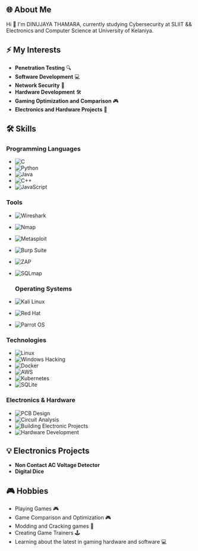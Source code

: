 ## 🌐 About Me
Hi 👋 I'm DINUJAYA THAMARA, currently studying Cybersecurity at SLIIT && Electronics and Computer Science at  University of Kelaniya.

## ⚡️ My Interests
- **Penetration Testing** 🔍
- **Software Development** 💻
- **Network Security** 🔐
- **Hardware Development** 🛠️
- **Gaming Optimization and Comparison** 🎮
- **Electronics and Hardware Projects** 🔧

## 🛠️ Skills
### Programming Languages
- ![C](https://img.shields.io/badge/-C-A8B9CC?style=flat-square&logo=c&logoColor=white) 
- ![Python](https://img.shields.io/badge/-Python-3776AB?style=flat-square&logo=python&logoColor=white) 
- ![Java](https://img.shields.io/badge/-Java-007396?style=flat-square&logo=java&logoColor=white) 
- ![C++](https://img.shields.io/badge/-C++-00599C?style=flat-square&logo=c%2B%2B&logoColor=white) 
- ![JavaScript](https://img.shields.io/badge/-JavaScript-F7DF1E?style=flat-square&logo=javascript&logoColor=black)

### Tools
- ![Wireshark](https://img.shields.io/badge/-Wireshark-1679A7?style=flat-square&logo=wireshark&logoColor=white) 
- ![Nmap](https://img.shields.io/badge/-Nmap-4682B4?style=flat-square&logo=nmap&logoColor=white) 
- ![Metasploit](https://img.shields.io/badge/-Metasploit-00B5E2?style=flat-square&logo=metasploit&logoColor=white) 
- ![Burp Suite](https://img.shields.io/badge/-Burp%20Suite-FF6600?style=flat-square&logo=burp-suite&logoColor=white) 
- ![ZAP](https://img.shields.io/badge/-ZAP-FF5800?style=flat-square&logo=owasp&logoColor=white) 
  
- ![SQLmap](https://img.shields.io/badge/-SQLmap-FFA500?style=flat-square)

  ### Operating Systems
- ![Kali Linux](https://img.shields.io/badge/-Kali%20Linux-557C94?style=flat-square&logo=kali-linux&logoColor=white)
-  ![Red Hat](https://img.shields.io/badge/-Red%20Hat-EE0000?style=flat-square&logo=red-hat&logoColor=white)
-  ![Parrot OS](https://img.shields.io/badge/-Parrot%20OS-339933?style=flat-square&logo=linux&logoColor=white)
  
### Technologies
- ![Linux](https://img.shields.io/badge/-Linux-FCC624?style=flat-square&logo=linux&logoColor=black)
- ![Windows Hacking](https://img.shields.io/badge/-Windows%20Hacking-0078D6?style=flat-square&logo=windows&logoColor=white)
- ![Docker](https://img.shields.io/badge/-Docker-2496ED?style=flat-square&logo=docker&logoColor=white) 
- ![AWS](https://img.shields.io/badge/-AWS-232F3E?style=flat-square&logo=amazon-aws&logoColor=white) 
- ![Kubernetes](https://img.shields.io/badge/-Kubernetes-326CE5?style=flat-square&logo=kubernetes&logoColor=white)
- ![SQLite](https://img.shields.io/badge/-SQLite-003B57?style=flat-square&logo=sqlite&logoColor=white)

### Electronics & Hardware
- ![PCB Design](https://img.shields.io/badge/-PCB%20Design-4C8BF5?style=flat-square)
- ![Circuit Analysis](https://img.shields.io/badge/-Circuit%20Analysis-F2A30F?style=flat-square)
- ![Building Electronic Projects](https://img.shields.io/badge/-Building%20Electronic%20Projects-009688?style=flat-square)
- ![Hardware Development](https://img.shields.io/badge/-Hardware%20Development-757575?style=flat-square&logoWidth=40)

## 💡 Electronics Projects
- **Non Contact AC Voltage Detector**
- **Digital Dice**

## 🎮 Hobbies
- Playing Games 🎮
- Game Comparison and Optimization 🎮
- Modding and Cracking games 🔧
- Creating Game Trainers 🕹️
- Learning about the latest in gaming hardware and software 💻


  

